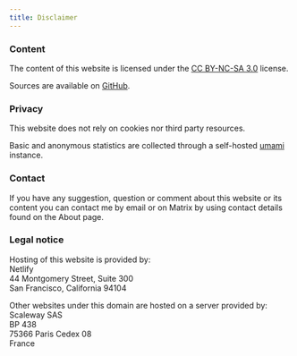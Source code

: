 ```yaml
---
title: Disclaimer
---
```


### Content

The content of this website is licensed under the [CC BY-NC-SA 3.0](http://creativecommons.org/licenses/by-nc-sa/3.0/) license.

Sources are available on [GitHub](https://github.com/Kdecherf/blog.kdecherf.com).

### Privacy

This website does not rely on cookies nor third party resources.

Basic and anonymous statistics are collected through a self-hosted [umami](https://umami.is/) instance.

### Contact

If you have any suggestion, question or comment about this website or its content you can contact me by email or on Matrix by using contact details found on the About page.

### Legal notice

Hosting of this website is provided by:  
Netlify  
44 Montgomery Street, Suite 300  
San Francisco, California 94104

Other websites under this domain are hosted on a server provided by:  
Scaleway SAS  
BP 438  
75366 Paris Cedex 08  
France
